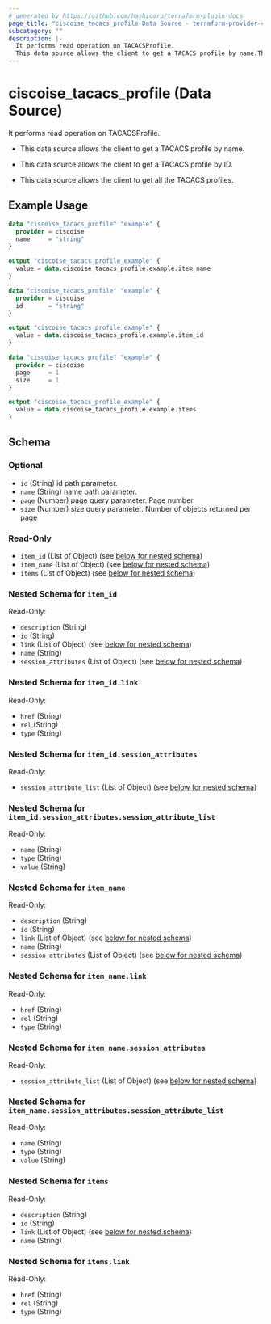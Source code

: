 ```yaml
---
# generated by https://github.com/hashicorp/terraform-plugin-docs
page_title: "ciscoise_tacacs_profile Data Source - terraform-provider-ciscoise"
subcategory: ""
description: |-
  It performs read operation on TACACSProfile.
  This data source allows the client to get a TACACS profile by name.This data source allows the client to get a TACACS profile by ID.This data source allows the client to get all the TACACS profiles.
---
```


# ciscoise_tacacs_profile (Data Source)

It performs read operation on TACACSProfile.

- This data source allows the client to get a TACACS profile by name.

- This data source allows the client to get a TACACS profile by ID.

- This data source allows the client to get all the TACACS profiles.

## Example Usage

```terraform
data "ciscoise_tacacs_profile" "example" {
  provider = ciscoise
  name     = "string"
}

output "ciscoise_tacacs_profile_example" {
  value = data.ciscoise_tacacs_profile.example.item_name
}

data "ciscoise_tacacs_profile" "example" {
  provider = ciscoise
  id       = "string"
}

output "ciscoise_tacacs_profile_example" {
  value = data.ciscoise_tacacs_profile.example.item_id
}

data "ciscoise_tacacs_profile" "example" {
  provider = ciscoise
  page     = 1
  size     = 1
}

output "ciscoise_tacacs_profile_example" {
  value = data.ciscoise_tacacs_profile.example.items
}
```

<!-- schema generated by tfplugindocs -->
## Schema

### Optional

- `id` (String) id path parameter.
- `name` (String) name path parameter.
- `page` (Number) page query parameter. Page number
- `size` (Number) size query parameter. Number of objects returned per page

### Read-Only

- `item_id` (List of Object) (see [below for nested schema](#nestedatt--item_id))
- `item_name` (List of Object) (see [below for nested schema](#nestedatt--item_name))
- `items` (List of Object) (see [below for nested schema](#nestedatt--items))

<a id="nestedatt--item_id"></a>
### Nested Schema for `item_id`

Read-Only:

- `description` (String)
- `id` (String)
- `link` (List of Object) (see [below for nested schema](#nestedobjatt--item_id--link))
- `name` (String)
- `session_attributes` (List of Object) (see [below for nested schema](#nestedobjatt--item_id--session_attributes))

<a id="nestedobjatt--item_id--link"></a>
### Nested Schema for `item_id.link`

Read-Only:

- `href` (String)
- `rel` (String)
- `type` (String)


<a id="nestedobjatt--item_id--session_attributes"></a>
### Nested Schema for `item_id.session_attributes`

Read-Only:

- `session_attribute_list` (List of Object) (see [below for nested schema](#nestedobjatt--item_id--session_attributes--session_attribute_list))

<a id="nestedobjatt--item_id--session_attributes--session_attribute_list"></a>
### Nested Schema for `item_id.session_attributes.session_attribute_list`

Read-Only:

- `name` (String)
- `type` (String)
- `value` (String)




<a id="nestedatt--item_name"></a>
### Nested Schema for `item_name`

Read-Only:

- `description` (String)
- `id` (String)
- `link` (List of Object) (see [below for nested schema](#nestedobjatt--item_name--link))
- `name` (String)
- `session_attributes` (List of Object) (see [below for nested schema](#nestedobjatt--item_name--session_attributes))

<a id="nestedobjatt--item_name--link"></a>
### Nested Schema for `item_name.link`

Read-Only:

- `href` (String)
- `rel` (String)
- `type` (String)


<a id="nestedobjatt--item_name--session_attributes"></a>
### Nested Schema for `item_name.session_attributes`

Read-Only:

- `session_attribute_list` (List of Object) (see [below for nested schema](#nestedobjatt--item_name--session_attributes--session_attribute_list))

<a id="nestedobjatt--item_name--session_attributes--session_attribute_list"></a>
### Nested Schema for `item_name.session_attributes.session_attribute_list`

Read-Only:

- `name` (String)
- `type` (String)
- `value` (String)




<a id="nestedatt--items"></a>
### Nested Schema for `items`

Read-Only:

- `description` (String)
- `id` (String)
- `link` (List of Object) (see [below for nested schema](#nestedobjatt--items--link))
- `name` (String)

<a id="nestedobjatt--items--link"></a>
### Nested Schema for `items.link`

Read-Only:

- `href` (String)
- `rel` (String)
- `type` (String)


